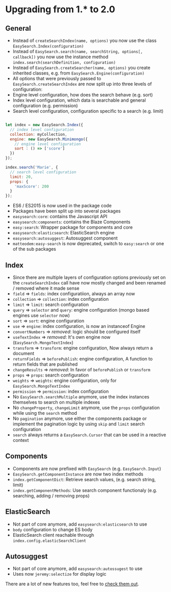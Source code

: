 # Upgrading from 1.* to 2.0

## General

* Instead of `createSearchIndex(name, options)` you now use the class `EasySearch.Index(configuration)`
* Instead of `EasySearch.search(name, searchString, options[, callback])` you now use the instance method `index.search(searchDefinition, configuration)`
* Instead of `EasySearch.createSearcher(name, options)` you create inherited classes, e.g. from `EasySearch.Engine(configuration)`
* All options that were previously passed to `EasySearch.createSearchIndex` are now split up into three levels of configuration:
 * Engine level configuration, how does the search behave (e.g. sort)
 * Index level configuration, which data is searchable and general configuration (e.g. permission)
 * Search level configuration, configuration specific to a search (e.g. limit)

```javascript

let index = new EasySearch.Index({
  // index level configuration
  collection: myCollection,
  engine: new EasySearch.Minimongo({
    // engine level configuration
    sort : () => ['score']
  })
});

index.search('Marie', {
  // search level configuration
  limit: 20,
  props: {
    'maxScore': 200
  }
});
```

* ES6 / ES2015 is now used in the package code
* Packages have been split up into several packages
 * `easysearch:core`: contains the Javascript API
 * `easysearch:components`: contains the Blaze Components
 * `easy:search`: Wrapper package for components and core
 * `easysearch:elasticsearch`: ElasticSearch engine
 * `easysearch:autosuggest`: Autosuggest component
* `matteodem:easy-search` is now deprecated, switch to `easy:search` or one of the sub packages

## Index

* Since there are multiple layers of configuration options previously set on the `createSearchIndex` call have now mostly changed and been renamed / removed where it made sense
 * `field` => `fields`: index configuratiion, always an array now
 * `collection` => `collection`: index configuration
 * `limit` => `limit`: search configuration
 * `query` => `selector` and `query`: engine configuration (mongo based engines use `selector` now)
 * `sort` => `sort`: engine configuration
 * `use` => `engine`: index configuration, is now an instanceof Engine
 * `convertNumbers` => _removed_: logic should be configured itself
 * `useTextIndex` => _removed_: It's own engine now (`EasySearch.MongoTextIndex`)
 * `transform` => `transform`: engine configuration, Now always return a document
 * `returnFields` => `beforePublish`: engine configuration, A function to return fields that are published
 * `changeResults` => _removed_: In favor of `beforePublish` or `transform`
 * `props` => `props`: search configuration
 * `weights` => `weights`: engine configuration, only for `EasySearch.MongoTextIndex`
 * `permission` => `permission`: index configuration
* No `EasySearch.searchMultiple` anymore, use the index instances themselves to search on multiple indexes
* No `changeProperty`, `changeLimit` anymore, use the `props` configuration while using the `search` method
* No `pagination` anymore, use either the components package or implement the pagination logic by using `skip` and `limit` search configuration
* `search` always returns a `EasySearch.Cursor` that can be used in a reactive context

## Components

* Components are now prefixed with `EasySearch` (e.g. `EasySearch.Input`)
* `EasySearch.getComponentInstance` are now two index methods
 * `index.getComponentDict`: Retrieve search values, (e.g. search string, limit)
 * `index.getComponentMethods`: Use search component functionaly (e.g. searching, adding / removing props)


## ElasticSearch

* Not part of core anymore, add `easysearch:elasticsearch` to use
* `body` configuration to change ES body
* ElasticSearch client reachable through `index.config.elasticSearchClient`

## Autosuggest

* Not part of core anymore, add `easysearch:autossugest` to use
* Uses now `jeremy:selectize` for display logic

There are a lot of new features too, feel free to [check them out](http://matteodem.github.io/meteor-easy-search/).
